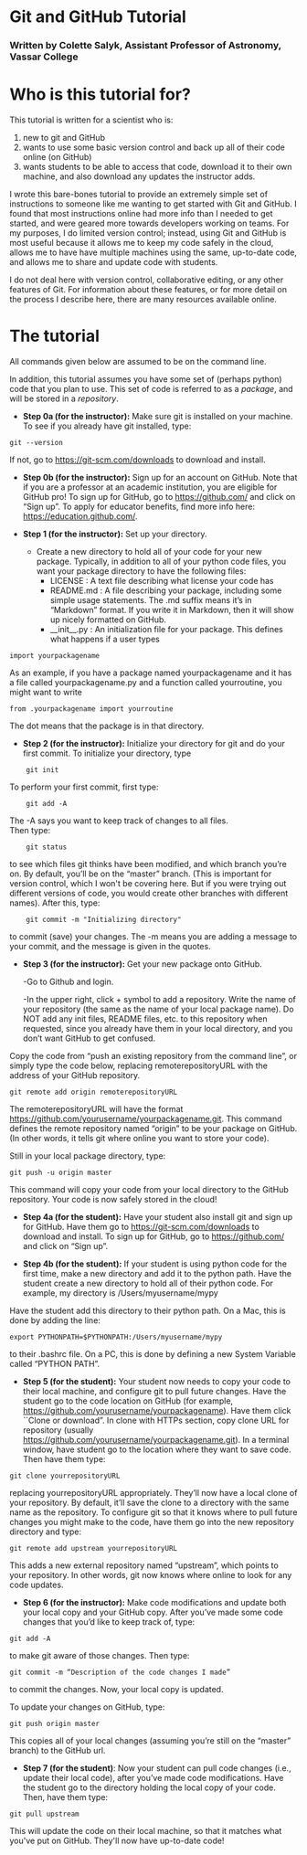 # Git and GitHub Tutorial
### Written by Colette Salyk, Assistant Professor of Astronomy, Vassar College

# Who is this tutorial for?
This tutorial is written for a scientist who is:

1.  new to git and GitHub
2.  wants to use some basic version control and back up all of their code online (on GitHub)
3.  wants students to be able to access that code, download it to their own machine, and also download any updates the instructor adds.

I wrote this bare-bones tutorial to provide an extremely simple set of instructions to someone like me wanting to get started with Git and GitHub.   I found that most instructions online had more info than I needed to get started, and were geared more towards developers working on teams. For my purposes, I do limited version control; instead, using Git and GitHub is most useful because it allows me to keep my code safely in the cloud, allows me to have have multiple machines using the same, up-to-date code, and allows me to share and update code with students.  

I do not deal here with version control, collaborative editing, or any other features of Git.  For information about these features, or for more
detail on the process I describe here, there are many resources available online.  

# The tutorial
All commands given below are assumed to be on the command line.

In addition, this tutorial assumes you have some set of (perhaps python) code that you plan to use.  This set of code is referred
to as a *package*, and will be stored in a *repository*. 

* **Step 0a (for the instructor):** Make sure git is installed on your machine. To see if you already have git installed, type:
```  
git --version
```  
If not, go to https://git-scm.com/downloads to download and install.

* **Step 0b (for the instructor):** Sign up for an account on GitHub. Note that if you are a professor at an academic institution, you are eligible for GitHub pro! To sign up for GitHub, go to https://github.com/ and click on “Sign up”.  To apply for educator benefits, find more info here: https://education.github.com/.

* **Step 1 (for the instructor):** Set up your directory.
  * Create a new directory to hold all of your code for your new package.  Typically, in addition to all of your python code files, you want your package directory to have the following files:
    - LICENSE : A text file describing what license your code has
    - README.md : A file describing your package, including some simple usage statements.  The .md suffix means it’s in “Markdown” format. If you write it in Markdown, then it will show up nicely formatted on GitHub.
    - \_\_init\_\_.py : An initialization file for your package.  This defines what happens if a user types
```
import yourpackagename
```  
As an example, if you have a package named yourpackagename and it has a file called yourpackagename.py and a function called yourroutine, you might want to write 
```
from .yourpackagename import yourroutine
```
  The dot means that the package is in that directory.

* **Step 2 (for the instructor):** Initialize your directory for git and do your first commit. To initialize your directory, type
```  
    git init
```  
To perform your first commit, first type:
```  
    git add -A 
```  
The -A says you want to keep track of changes to all files.  
Then type:
```  
    git status 
```  
to see which files git thinks have been modified, and which branch you’re on.  By default, you’ll be on the “master” branch.  (This is important for version control, which I won't be covering here.  But if you were trying out different versions of code, you would create other branches with different names).   After this, type:
```  
    git commit -m "Initializing directory"
```  
to commit (save) your changes.  The -m means you are adding a message to your commit, and the message is given in the quotes.

* **Step 3 (for the instructor):** Get your new package onto GitHub.

  -Go to Github and login.

  -In the upper right, click + symbol to add a repository.  Write the name of your repository (the same as the name of your local package name).  Do NOT add any init files, README files, etc. to this repository when requested, since you already have them in your local directory, and you don’t want GitHub to get confused.

Copy the code from “push an existing repository from the command line”, or simply type the code below, replacing remoterepositoryURL with the address of your GitHub repository.
```  
git remote add origin remoterepositoryURL
```  
The remoterepositoryURL will have the format https://github.com/yourusername/yourpackagename.git.  This command defines the remote repository named “origin” to be your package on GitHub.  (In other words, it tells git where online you want to store your code).

Still in your local package directory, type:
```  
git push -u origin master
```  
This command will copy your code from your local directory to the GitHub repository. Your code is now safely stored in the cloud!

* **Step 4a (for the student):** Have your student also install git and sign up for GitHub.  Have them go to https://git-scm.com/downloads to download and install.  To sign up for GitHub, go to https://github.com/ and click on “Sign up”.

* **Step 4b (for the student):** If your student is using python code for the first time, make a new directory and add it to the python path.  Have the student create a new directory to hold all of their python code.  For example, my directory is /Users/myusername/mypy

Have the student add this directory to their python path.  On a Mac, this is done by adding the line:
```  
export PYTHONPATH=$PYTHONPATH:/Users/myusername/mypy
```  
to their .bashrc file.  On a PC, this is done by defining a new System Variable called “PYTHON PATH”.

* **Step 5 (for the student):** Your student now needs to copy your code to their local machine, and configure git to pull future changes.  Have the student go to the code location on GitHub (for example, https://github.com/yourusername/yourpackagename).  Have them click ``Clone or download”.  In clone with HTTPs section, copy clone URL for repository (usually https://github.com/yourusername/yourpackagename.git).  In a terminal window, have student go to the location where they want to save code.
Then have them type:
```  
git clone yourrepositoryURL
```  
replacing yourrepositoryURL appropriately.  They’ll now have a local clone of your repository.  By default, it’ll save the clone to a directory with the same name as the repository.  To configure git so that it knows where to pull future changes you might make to the code, have them go into the new repository directory and type:
```  
git remote add upstream yourrepositoryURL
```  
This adds a new external repository named “upstream”, which points to your repository.  In other words, git now knows where online to look for any code updates.

* **Step 6 (for the instructor):** Make code modifications and update both your local copy and your GitHub copy.    After you’ve made some code changes that you’d like to keep track of, type:
```  
git add -A 
```  
to make git aware of those changes.  Then type:
```  
git commit -m “Description of the code changes I made” 
```  
to commit the changes.  Now, your local copy is updated.

To update your changes on GitHub, type:
```  
git push origin master
```  
This copies all of your local changes (assuming you’re still on the “master” branch) to the GitHub url.

* **Step 7 (for the student)**: Now your student can pull code changes (i.e., update their local code), after you’ve made code modifications.  Have the student go to the directory holding the local copy of your code.  Then, have them type:
```  
git pull upstream
```  
This will update the code on their local machine, so that it matches what you've put on GitHub.  They'll now have up-to-date code!  